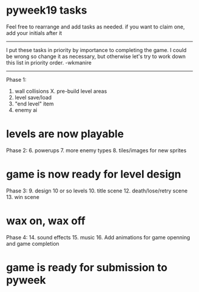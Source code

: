pyweek19 tasks
==============

Feel free to rearrange and add tasks as needed.  if you want to claim one,
add your initials after it

---

I put these tasks in priority by importance to completing the game. I
could be wrong so change it as necessary, but otherwise let's try to
work down this list in priority order.  -wkmanire

---

Phase 1:
 1. wall collisions
 X. pre-build level areas
 3. level save/load
 4. "end level" item
 5. enemy ai

# levels are now playable #

Phase 2:
 6. powerups
 7. more enemy types
 8. tiles/images for new sprites

# game is now ready for level design #

Phase 3:
 9. design 10 or so levels
10. title scene
12. death/lose/retry scene
13. win scene

# wax on, wax off #

Phase 4:
14. sound effects
15. music
16. Add animations for game openning and game completion

# game is ready for submission to pyweek #
